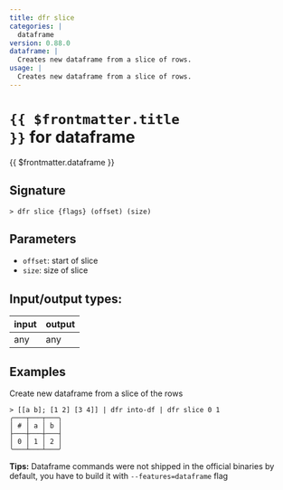 ```yaml
---
title: dfr slice
categories: |
  dataframe
version: 0.88.0
dataframe: |
  Creates new dataframe from a slice of rows.
usage: |
  Creates new dataframe from a slice of rows.
---
```

<!-- This file is automatically generated. Please edit the command in https://github.com/nushell/nushell instead. -->

# <code>{{ $frontmatter.title }}</code> for dataframe

<div class='command-title'>{{ $frontmatter.dataframe }}</div>

## Signature

```> dfr slice {flags} (offset) (size)```

## Parameters

 -  `offset`: start of slice
 -  `size`: size of slice


## Input/output types:

| input | output |
| ----- | ------ |
| any   | any    |

## Examples

Create new dataframe from a slice of the rows
```nu
> [[a b]; [1 2] [3 4]] | dfr into-df | dfr slice 0 1
╭───┬───┬───╮
│ # │ a │ b │
├───┼───┼───┤
│ 0 │ 1 │ 2 │
╰───┴───┴───╯

```


**Tips:** Dataframe commands were not shipped in the official binaries by default, you have to build it with `--features=dataframe` flag